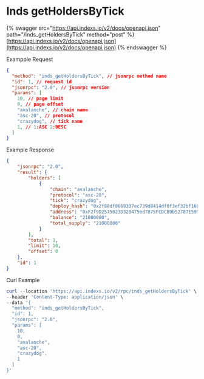 # Inds getHoldersByTick

{% swagger src="https://api.indexs.io/v2/docs/openapi.json" path="/inds_getHoldersByTick" method="post" %}
[https://api.indexs.io/v2/docs/openapi.json](https://api.indexs.io/v2/docs/openapi.json)
{% endswagger %}

Exampple Request

```json
{
  "method": "inds_getHoldersByTick", // jsonrpc method name
  "id": 1, // request id
  "jsonrpc": "2.0", // jsonrpc version
  "params": [
    10, // page limit
    0, // page offset
    "avalanche", // chain name
    "asc-20", // protocol
    "crazydog", // tick name
    1, // 1:ASC 2:DESC
  ]
}
```

Example Response

```json
{
    "jsonrpc": "2.0",
    "result": {
        "holders": [
            {
                "chain": "avalanche",
                "protocol": "asc-20",
                "tick": "crazydog",
                "deploy_hash": "0x2f88df8669337ec739d8414df0f3ef32bf166cb73233c965e805b7fa54eef1f2",
                "address": "0xF2f9D2575023D320475ed7875FCDCB9b52787E59",
                "balance": "21000000",
                "total_supply": "21000000"
            }
        ],
        "total": 1,
        "limit": 10,
        "offset": 0
    },
    "id": 1
}
```

Curl Example&#x20;

```powershell
curl --location 'https://api.indexs.io/v2/rpc/inds_getHoldersByTick' \
--header 'Content-Type: application/json' \
--data '{
  "method": "inds_getHoldersByTick",
  "id": 1,
  "jsonrpc": "2.0",
  "params": [
    10,
    0,
    "avalanche",
    "asc-20",
    "crazydog",
    1
  ]
}'
```
